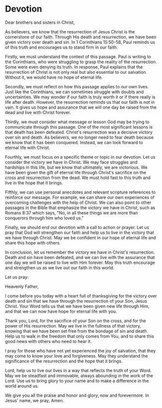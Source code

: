 # Devotion

Dear brothers and sisters in Christ,

As believers, we know that the resurrection of Jesus Christ is the cornerstone of our faith. Through His death and resurrection, we have been given victory over death and sin. In 1 Corinthians 15:50-58, Paul reminds us of this truth and encourages us to stand firm in our faith.

Firstly, we must understand the context of this passage. Paul is writing to the Corinthians, who were struggling to grasp the reality of the resurrection. Some were even denying its truth. In response, Paul explains that the resurrection of Christ is not only real but also essential to our salvation. Without it, we would have no hope of eternal life.

Secondly, we must reflect on how this passage applies to our own lives. Just like the Corinthians, we can sometimes struggle with doubts and uncertainties. We may wonder if our faith is truly worth it or if there really is life after death. However, the resurrection reminds us that our faith is not in vain. It gives us hope and assurance that we will one day be raised from the dead and live with Christ forever.

Thirdly, we must consider what message or lesson God may be trying to communicate through this passage. One of the most significant lessons is that death has been defeated. Christ's resurrection was a decisive victory over sin and death. As believers, we no longer need to fear death because we know that it has been conquered. Instead, we can look forward to eternal life with Christ.

Fourthly, we must focus on a specific theme or topic in our devotion. Let us consider the victory we have in Christ. We may face struggles and hardships in this life, but we know that ultimately, we are victorious. We have been given the gift of eternal life through Christ's sacrifice on the cross and resurrection from the dead. We must hold fast to this truth and live in the hope that it brings.

Fifthly, we can use personal anecdotes and relevant scripture references to reinforce our message. For example, we can share our own experiences of overcoming challenges with the help of Christ. We can also point to other passages in the Bible that emphasize the victory we have in Christ, such as Romans 8:37 which says, "No, in all these things we are more than conquerors through him who loved us."

Finally, we should end our devotion with a call to action or prayer. Let us pray that God will strengthen our faith and help us to live in the victory that we have through Christ. May we be confident in our hope of eternal life and share this hope with others.

In conclusion, let us remember the victory we have in Christ's resurrection. Death and sin have been defeated, and we can live with the assurance that one day we will be raised to live with Him forever. May this truth encourage and strengthen us as we live out our faith in this world. 

Let us pray:

Heavenly Father,

I come before you today with a heart full of thanksgiving for the victory over death and sin that we have through the resurrection of your Son, Jesus Christ. Your Word tells us that we have been given new life through Him, and that we can now have hope for eternal life with you.

Thank you, Lord, for the sacrifice of your Son on the cross, and for the power of His resurrection. May we live in the fullness of that victory, knowing that we have been set free from the bondage of sin and death. Help us to walk in the freedom that only comes from You, and to share this good news with others who need to hear it.

I pray for those who have not yet experienced the joy of salvation, that they may come to know your love and forgiveness. May they understand the significance of the resurrection and the hope that it brings.

Lord, help us to live our lives in a way that reflects the truth of your Word. May we be steadfast and immovable, always abounding in the work of the Lord. Use us to bring glory to your name and to make a difference in the world around us.

We give you all the praise and honor and glory, now and forevermore. In Jesus' name, we pray, Amen.


